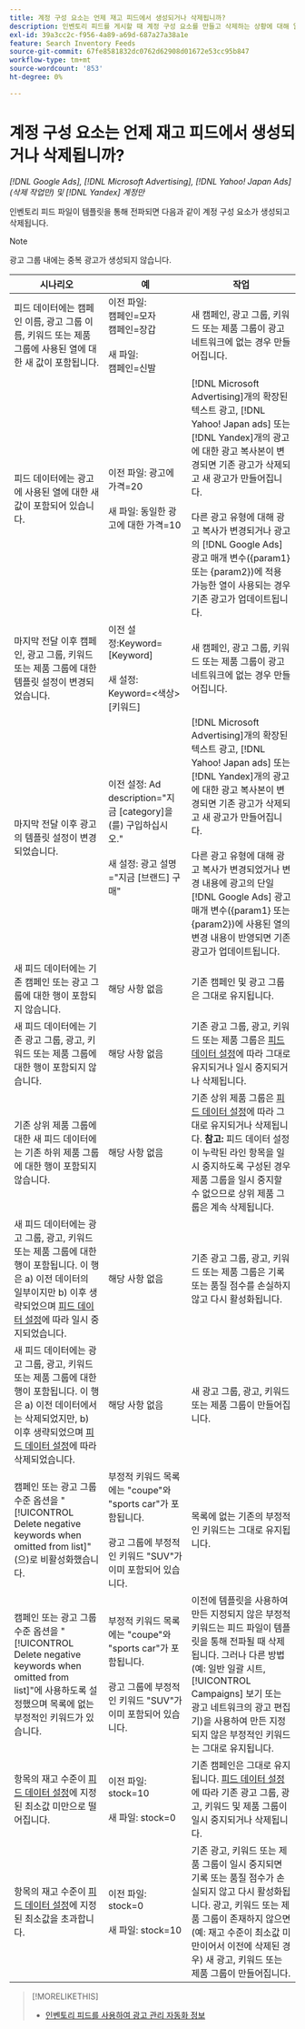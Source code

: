 ```yaml
---
title: 계정 구성 요소는 언제 재고 피드에서 생성되거나 삭제됩니까?
description: 인벤토리 피드를 게시할 때 계정 구성 요소를 만들고 삭제하는 상황에 대해 알아봅니다.
exl-id: 39a3cc2c-f956-4a89-a69d-687a27a38a1e
feature: Search Inventory Feeds
source-git-commit: 67fe8581832dc0762d62908d01672e53cc95b847
workflow-type: tm+mt
source-wordcount: '853'
ht-degree: 0%

---
```


# 계정 구성 요소는 언제 재고 피드에서 생성되거나 삭제됩니까?

*[!DNL Google Ads], [!DNL Microsoft Advertising], [!DNL Yahoo! Japan Ads](삭제 작업만) 및 [!DNL Yandex] 계정만*

인벤토리 피드 파일이 템플릿을 통해 전파되면 다음과 같이 계정 구성 요소가 생성되고 삭제됩니다.

>[!NOTE]
>
>광고 그룹 내에는 중복 광고가 생성되지 않습니다.

| 시나리오 | 예 | 작업 |
|----|----|----|
| 피드 데이터에는 캠페인 이름, 광고 그룹 이름, 키워드 또는 제품 그룹에 사용된 열에 대한 새 값이 포함됩니다. | 이전 파일:<br>캠페인=모자<br>캠페인=장갑<br><br>새 파일:<br>캠페인=신발 | 새 캠페인, 광고 그룹, 키워드 또는 제품 그룹이 광고 네트워크에 없는 경우 만들어집니다. |
| 피드 데이터에는 광고에 사용된 열에 대한 새 값이 포함되어 있습니다. | 이전 파일: 광고에 가격=20<br><br>새 파일: 동일한 광고에 대한 가격=10 | [!DNL Microsoft Advertising]개의 확장된 텍스트 광고, [!DNL Yahoo! Japan ads] 또는 [!DNL Yandex]개의 광고에 대한 광고 복사본이 변경되면 기존 광고가 삭제되고 새 광고가 만들어집니다.<br><br>다른 광고 유형에 대해 광고 복사가 변경되거나 광고의 [!DNL Google Ads] 광고 매개 변수({param1} 또는 {param2})에 적용 가능한 열이 사용되는 경우 기존 광고가 업데이트됩니다. |
| 마지막 전달 이후 캠페인, 광고 그룹, 키워드 또는 제품 그룹에 대한 템플릿 설정이 변경되었습니다. | 이전 설정:Keyword=[Keyword]<br><br>새 설정: Keyword=&lt;색상>[키워드] | 새 캠페인, 광고 그룹, 키워드 또는 제품 그룹이 광고 네트워크에 없는 경우 만들어집니다. |
| 마지막 전달 이후 광고의 템플릿 설정이 변경되었습니다. | 이전 설정: Ad description=&quot;지금 [category]을(를) 구입하십시오.&quot;<br><br>새 설정: 광고 설명=&quot;지금 [브랜드] 구매&quot; | [!DNL Microsoft Advertising]개의 확장된 텍스트 광고, [!DNL Yahoo! Japan ads] 또는 [!DNL Yandex]개의 광고에 대한 광고 복사본이 변경되면 기존 광고가 삭제되고 새 광고가 만들어집니다.<br><br>다른 광고 유형에 대해 광고 복사가 변경되었거나 변경 내용에 광고의 단일 [!DNL Google Ads] 광고 매개 변수({param1} 또는 {param2})에 사용된 열의 변경 내용이 반영되면 기존 광고가 업데이트됩니다. |
| 새 피드 데이터에는 기존 캠페인 또는 광고 그룹에 대한 행이 포함되지 않습니다. | 해당 사항 없음 | 기존 캠페인 및 광고 그룹은 그대로 유지됩니다. |
| 새 피드 데이터에는 기존 광고 그룹, 광고, 키워드 또는 제품 그룹에 대한 행이 포함되지 않습니다. | 해당 사항 없음 | 기존 광고 그룹, 광고, 키워드 또는 제품 그룹은 [피드 데이터 설정](feed-settings-manage.md#feed-data-settings)에 따라 그대로 유지되거나 일시 중지되거나 삭제됩니다. |
| 기존 상위 제품 그룹에 대한 새 피드 데이터에는 기존 하위 제품 그룹에 대한 행이 포함되지 않습니다. | 해당 사항 없음 | 기존 상위 제품 그룹은 [피드 데이터 설정](feed-settings-manage.md#feed-data-settings)에 따라 그대로 유지되거나 삭제됩니다. <b>참고:</b> 피드 데이터 설정이 누락된 라인 항목을 일시 중지하도록 구성된 경우 제품 그룹을 일시 중지할 수 없으므로 상위 제품 그룹은 계속 삭제됩니다. |
| 새 피드 데이터에는 광고 그룹, 광고, 키워드 또는 제품 그룹에 대한 행이 포함됩니다. 이 행은 a) 이전 데이터의 일부이지만 b) 이후 생략되었으며 [피드 데이터 설정](feed-settings-manage.md#feed-data-settings)에 따라 일시 중지되었습니다. | 해당 사항 없음 | 기존 광고 그룹, 광고, 키워드 또는 제품 그룹은 기록 또는 품질 점수를 손실하지 않고 다시 활성화됩니다. |
| 새 피드 데이터에는 광고 그룹, 광고, 키워드 또는 제품 그룹에 대한 행이 포함됩니다. 이 행은 a) 이전 데이터에서는 삭제되었지만, b) 이후 생략되었으며 [피드 데이터 설정](feed-settings-manage.md#feed-data-settings)에 따라 삭제되었습니다. | 해당 사항 없음 | 새 광고 그룹, 광고, 키워드 또는 제품 그룹이 만들어집니다. |
| 캠페인 또는 광고 그룹 수준 옵션을 &quot;[!UICONTROL Delete negative keywords when omitted from list]&quot;(으)로 비활성화했습니다. | 부정적 키워드 목록에는 &quot;coupe&quot;와 &quot;sports car&quot;가 포함됩니다.<br><br>광고 그룹에 부정적인 키워드 &quot;SUV&quot;가 이미 포함되어 있습니다. | 목록에 없는 기존의 부정적인 키워드는 그대로 유지됩니다. |
| 캠페인 또는 광고 그룹 수준 옵션을 &quot;[!UICONTROL Delete negative keywords when omitted from list]&quot;에 사용하도록 설정했으며 목록에 없는 부정적인 키워드가 있습니다. | 부정적 키워드 목록에는 &quot;coupe&quot;와 &quot;sports car&quot;가 포함됩니다.<br><br>광고 그룹에 부정적인 키워드 &quot;SUV&quot;가 이미 포함되어 있습니다. | 이전에 템플릿을 사용하여 만든 지정되지 않은 부정적 키워드는 피드 파일이 템플릿을 통해 전파될 때 삭제됩니다. 그러나 다른 방법(예: 일반 일괄 시트, [!UICONTROL Campaigns] 보기 또는 광고 네트워크의 광고 편집기)을 사용하여 만든 지정되지 않은 부정적인 키워드는 그대로 유지됩니다. | | 게시된 피드 파일의 구성 요소에 대해 예약된 종료 날짜가 발생합니다. | 해당 사항 없음 | 기존 캠페인은 그대로 유지됩니다. 기존 광고 그룹, 광고 및 키워드는 [피드 데이터 설정](feed-settings-manage.md#feed-data-settings)에 따라 그대로 유지되거나 일시 중지되거나 삭제됩니다. |
| 항목의 재고 수준이 [피드 데이터 설정](feed-settings-manage.md#feed-data-settings)에 지정된 최소값 미만으로 떨어집니다. | 이전 파일: stock=10<br><br>새 파일: stock=0 | 기존 캠페인은 그대로 유지됩니다. [피드 데이터 설정](feed-settings-manage.md#feed-data-settings)에 따라 기존 광고 그룹, 광고, 키워드 및 제품 그룹이 일시 중지되거나 삭제됩니다. |
| 항목의 재고 수준이 [피드 데이터 설정](feed-settings-manage.md#feed-data-settings)에 지정된 최소값을 초과합니다. | 이전 파일: stock=0<br><br> 새 파일: stock=10 | 기존 광고, 키워드 또는 제품 그룹이 일시 중지되면 기록 또는 품질 점수가 손실되지 않고 다시 활성화됩니다. 광고, 키워드 또는 제품 그룹이 존재하지 않으면(예: 재고 수준이 최소값 미만이어서 이전에 삭제된 경우) 새 광고, 키워드 또는 제품 그룹이 만들어집니다. |

>[!MORELIKETHIS]
>
>* [인벤토리 피드를 사용하여 광고 관리 자동화 정보](inventory-feeds-about.md)
